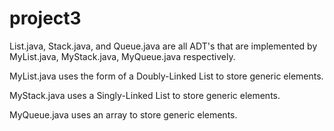 # project3

List.java, Stack.java, and Queue.java are all ADT's that are implemented by MyList.java, MyStack.java, MyQueue.java respectively.

MyList.java uses the form of a Doubly-Linked List to store generic elements.

MyStack.java uses a Singly-Linked List to store generic elements.

MyQueue.java uses an array to store generic elements.
